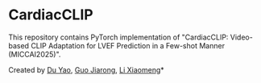 # CardiacCLIP

This repository contains PyTorch implementation of "CardiacCLIP: Video-based CLIP Adaptation for LVEF Prediction in a Few-shot Manner (MICCAI2025)".

Created by [Du Yao](https://scholar.google.com.hk/citations?user=8krbrWsAAAAJ&hl=zh-CN), [Guo Jiarong](https://scholar.google.com.hk/citations?hl=zh-CN&user=IT5sfsYAAAAJ&inst=1381320739207392350), [Li Xiaomeng](https://xmengli.github.io/)\*
